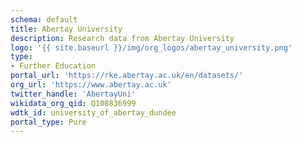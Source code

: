 ```yaml
---
schema: default
title: Abertay University
description: Research data from Abertay University
logo: '{{ site.baseurl }}/img/org_logos/abertay_university.png'
type:
- Further Education
portal_url: 'https://rke.abertay.ac.uk/en/datasets/'
org_url: 'https://www.abertay.ac.uk'
twitter_handle: 'AbertayUni'
wikidata_org_qid: Q108836999
wdtk_id: university_of_abertay_dundee
portal_type: Pure
---
```


